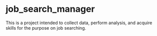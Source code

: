 # job_search_manager
This is a project intended to collect data, perform analysis, and acquire skills for the purpose on job searching. 
